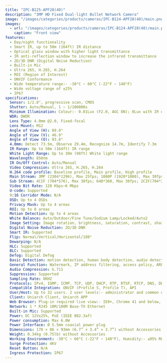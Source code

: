 ```yaml
---
title: "IPC-B125-APF28(40)"
description: "3MP HD Fixed Dual-light Bullet Network Camera"
image: "/images/categories/products/cameras/IPC-B124-APF28(40)/main.png"
images:
  - url: "/images/categories/products/cameras/IPC-B124-APF28(40)/main.png"
    caption: "Front view"
features:
  - Day/night functionality
  - Smart IR, up to 50m (164ft) IR distance
  - Optical glass window with higher light transmittance
  - IR anti-reflection window to increase the infrared transmittance
  - 2D/3D DNR (Digital Noise Reduction)
  - Built-in Mic
  - Ultra 265, H.265, H.264
  - ROI (Region of Interest)
  - ONVIF Conformance
  - Wide temperature range:- -30°C ~ 60°C (-22°F ~ 140°F)
  - Wide voltage range of ±25%
  - IP67
specifications:
  Sensor: 1/2.8", progressive scan, CMOS
  Shutter: Auto/Manual, 1 ~ 1/100000s
  Minimum Illumination: Colour:- 0.01Lux (F2.0, AGC ON); 0Lux with IR on
  WDR: DWDR
  Lens Type: 4.0mm @2.0, Fixed-focal
  Lens Mount: M12
  Angle of View (H): 89.0°
  Angle of View (V): 46.9°
  Angle of View (O): 93.8°
  4.0mm: Detect 73.5m, Observe 29.4m, Recognize 14.7m, Identify 7.3m
  IR Range: Up to 50m (164ft) IR range
  White Light Range: Up to 30m (98ft) White light range
  Wavelength: 850nm
  IR On/Off Control: Auto/Manual
  Video Compression: Ultra 265, H.265, H.264
  H.264 code profile: Baseline profile, Main profile, High profile
  Main Stream: 3MP (2304*1296), Max 25fps; 1080P (1920*1080), Max 30fps; 720P (1280*720), Max 30fps;
  Sub Stream: 4CIF (704*576), Max 30fps; 640*360, Max 30fps; 2CIF(704*288), Max 30fps; CIF(352*288), Max 30fps;
  Video Bit Rate: 128 Kbps~6 Mbps
  U-code: Supported
  9:16 Corridor Mode: N/A
  OSD: Up to 4 OSDs
  Privacy Mask: Up to 4 areas
  ROI: Up to 8 areas
  Motion Detection: Up to 4 areas
  White Balance: Auto/Outdoor/Fine Tune/Sodium Lamp/Locked/Auto2
  Image Setting: Image rotation, brightness, saturation, contrast, sharpness, gain adjustable by web browser
  Digital Noise Reduction: 2D/3D DNR
  Smart IR: Supported
  Flip: Normal/Vertical/Horizontal/180°
  Dewarping: N/A
  HLC: Supported
  BLC: Supported
  Defog: Digital Defog
  Basic Detection: motion detection, human body detection, audio detection
  General Function: Watermark, IP address filtering, access policy, ARP protection, RTSP authentication, user authentication, HTTP authentication
  Audio Compression: G.711
  Suppression: Supported
  Sampling Rate: 8KHZ
  Protocols: IPv4, IGMP, ICMP, TCP, UDP, DHCP, RTP, RTSP, RTCP, DNS, DDNS, NTP, UPnP, HTTP, RTMP
  Compatible Integration: ONVIF (Profile S, Profile T), API
  User/Host: Up to 32 users. 2 user levels:- administrator and common user
  Client: Uniarch Client, Uniarch APP
  Web Browser: Plug-in required live view:- IE9+, Chrome 41 and below, Firefox 52 and below; Plug-in free live view:- Chrome 57.0+, Firefox 58.0+, Edge 16+
  Network: 1 * RJ45 10M/100M Base-TX Ethernet
  Built-in Mic: Supported
  Power: DC 12V±25%, PoE (IEEE 802.3af)
  Power consumption: Max 6.0W
  Power Interface: Ø 5.5mm coaxial power plug
  Dimensions: 170 × 86 × 93mm (6.7” × 3.4” × 3.7”) without Accessories
  Weight: 0.34kg (0.75lb) without Accessories
  Working Environment: -30°C ~ 60°C (-22°F ~ 140°F), Humidity:- ≤95% RH (non-condensing)
  Surge Protection: 4KV
  Reset Button: N/A
  Ingress Protection: IP67
---
```

